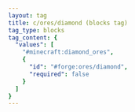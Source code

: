 ```yaml
---
layout: tag
title: c/ores/diamond (blocks tag)
tag_type: blocks
tag_content: {
  "values": [
    "#minecraft:diamond_ores",
    {
      "id": "#forge:ores/diamond",
      "required": false
    }
  ]
}
---
```

